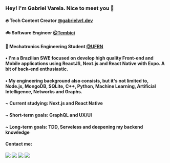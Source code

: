 ### Hey! I'm Gabriel Varela. Nice to meet you 🤝

#### 🔥 Tech Content Creator <a href="https://www.instagram.com/gabrielvrl.dev/">@gabrielvrl.dev</a>
#### :bike: Software Engineer <a href="https://tembici.com.br/">@Tembici</a>
#### 🤖 Mechatronics Engineering Student <a href="https://www.ufrn.br/">@UFRN</a>

#### • I'm a Brazilian SWE focused on develop high quality Front-end and Mobile applications using ReactJS, Next.js and React Native with Expo. A bit of back-end enthusiastic.
#### • My engineering background also consists, but it's not limited to, Node.js, MongoDB, SQLite, C++, Python, Machine Learning, Artificial Intelligence, Networks and Graphs.


#### ~ Current studying: Next.js and React Native
#### ~ Short-term goals: GraphQL and UX/UI
#### ~ Long-term goals: TDD, Serveless and deepening my backend knowledge

#### Contact me:
<div>
  <a href="https://www.linkedin.com/in/gabrielvrl/" target="_blank"><img src="https://img.shields.io/badge/-LinkedIn-%230077B5?style=for-the-badge&logo=linkedin&logoColor=white" target="_blank"></a>
  <a href="https://instagram.com/gabrielvrl.dev" target="_blank"><img src="https://img.shields.io/badge/-Instagram-%23E4405F?style=for-the-badge&logo=instagram&logoColor=white" target="_blank"></a>
  <a href = "mailto: gabrielvarelaneto11@gmail.com"><img src="https://img.shields.io/badge/-Gmail-%23333?style=for-the-badge&logo=gmail&logoColor=white" target="_blank"></a>
  <a href="https://www.youtube.com/channel/UC_C9kTkVH6Crykw0WPsSHTA" target="_blank"><img src="https://img.shields.io/badge/-Youtube-%23EA4335?style=for-the-badge&logo=youtube&logoColor=white" target="_blank"></a>
</div>
